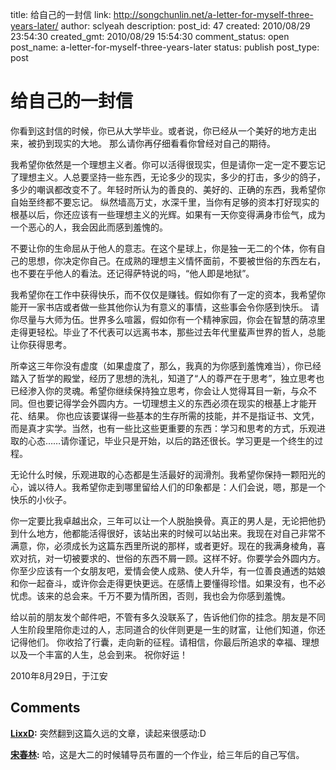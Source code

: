 title: 给自己的一封信
link: http://songchunlin.net/a-letter-for-myself-three-years-later/
author: sclyeah
description: 
post_id: 47
created: 2010/08/29 23:54:30
created_gmt: 2010/08/29 15:54:30
comment_status: open
post_name: a-letter-for-myself-three-years-later
status: publish
post_type: post

# 给自己的一封信

你看到这封信的时候，你已从大学毕业。或者说，你已经从一个美好的地方走出来，被扔到现实的大地。 那么请你再仔细看看你曾经对自己的期待。 

我希望你依然是一个理想主义者。你可以活得很现实，但是请你一定一定不要忘记了理想主义。人总要坚持一些东西，无论多少的现实，多少的打击，多少的鸽子，多少的嘲讽都改变不了。年轻时所认为的善良的、美好的、正确的东西，我希望你自始至终都不要忘记。 纵然墙高万丈，水深千里，当你有足够的资本打好现实的根基以后，你还应该有一些理想主义的光辉。如果有一天你变得满身市侩气，成为一个恶心的人，我会因此而感到羞愧的。 

不要让你的生命屈从于他人的意志。在这个星球上，你是独一无二的个体，你有自己的思想，你决定你自己。在成熟的理想主义情怀面前，不要被世俗的东西左右，也不要在乎他人的看法。还记得萨特说的吗，“他人即是地狱”。 

我希望你在工作中获得快乐，而不仅仅是赚钱。假如你有了一定的资本，我希望你能开一家书店或者做一些其他你认为有意义的事情，这些事会令你感到快乐。 请你尽量与大师为伍。世界多么喧嚣，假如你有一个精神家园，你会在智慧的荫凉里走得更轻松。毕业了不代表可以远离书本，那些过去年代里蜚声世界的哲人，总能让你获得思考。 

所幸这三年你没有虚度（如果虚度了，那么，我真的为你感到羞愧难当），你已经踏入了哲学的殿堂，经历了思想的洗礼，知道了“人的尊严在于思考”，独立思考也已经渗入你的灵魂。希望你继续保持独立思考，你会让人觉得耳目一新，与众不同。但也要记得学会外圆内方。一切理想主义的东西必须在现实的根基上才能开花、结果。 你也应该要谋得一些基本的生存所需的技能，并不是指证书、文凭，而是真才实学。当然，也有一些比这些更重要的东西：学习和思考的方式，乐观进取的心态……请你谨记，毕业只是开始，以后的路还很长。学习更是一个终生的过程。 

无论什么时候，乐观进取的心态都是生活最好的润滑剂。我希望你保持一颗阳光的心，诚以待人。我希望你走到哪里留给人们的印象都是：人们会说，嗯，那是一个快乐的小伙子。

你一定要比我卓越出众，三年可以让一个人脱胎换骨。真正的男人是，无论把他扔到什么地方，他都能活得很好，该站出来的时候可以站出来。我现在对自己非常不满意，你，必须成长为这篇东西里所说的那样，或者更好。现在的我满身棱角，喜欢对抗，对一切被要求的、世俗的东西不屑一顾。这样不好。你要学会外圆内方。 你至少应该有一个女朋友吧，爱情会使人成熟、使人升华，有一位善良通透的姑娘和你一起奋斗，或许你会走得更快更远。在感情上要懂得珍惜。如果没有，也不必忧虑。该来的总会来。千万不要为情所困，否则，我也会为你感到羞愧。 

给以前的朋友发个邮件吧，不管有多久没联系了，告诉他们你的挂念。朋友是不同人生阶段里陪你走过的人，志同道合的伙伴则更是一生的财富，让他们知道，你还记得他们。 你收拾了行囊，走向新的征程。请相信，你最后所追求的幸福、理想以及一个丰富的人生，总会到来。 祝你好运！ 

2010年8月29日，于江安

## Comments

**[LixxD](#86712 "2016-04-28 23:48:38"):** 突然翻到这篇久远的文章，读起来很感动:D

**[宋春林](#86720 "2016-04-29 12:43:38"):** 哈，这是大二的时候辅导员布置的一个作业，给三年后的自己写信。

